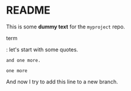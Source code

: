 # README

This is some **dummy text** for the `myproject` repo.

term

:   let's start with some quotes.

    and one more.

    one more

And now I try to add this line to a new branch.

